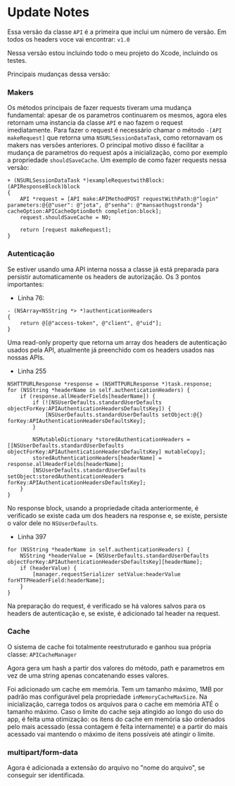 # **Update Notes** #

Essa versão da classe ```API``` é a primeira que inclui um número de versão. Em todos os headers voce vai encontrar: ```v1.0```

Nessa versão estou incluindo todo o meu projeto do Xcode, incluindo os testes.

Principais mudanças dessa versão:

### **Makers** ###

Os métodos principais de fazer requests tiveram uma mudança fundamental: apesar de os parametros continuarem os mesmos, agora eles retornam uma instancia da classe ```API``` e nao fazem o request imediatamente. Para fazer o request é necessário chamar o método ```-[API makeRequest]``` que retorna uma ```NSURLSessionDataTask```, como retornavam os makers nas versões anteriores. O principal motivo disso é facilitar a mudança de parametros do request após a inicialização, como por exemplo a propriedade ```shouldSaveCache```. Um exemplo de como fazer requests nessa versão:

```objc
+ (NSURLSessionDataTask *)exampleRequestwithBlock:(APIResponseBlock)block
{
    API *request = [API make:APIMethodPOST requestWithPath:@"login" parameters:@{@"user": @"jota", @"senha": @"mansaothugstronda"} cacheOption:APICacheOptionBoth completion:block];
    request.shouldSaveCache = NO;
    
    return [request makeRequest];
}
```

### **Autenticação** ###

Se estiver usando uma API interna nossa a classe já está preparada para persistir automaticamente os headers de autorização. Os 3 pontos importantes:

* Linha 76:
```objc
- (NSArray<NSString *> *)authenticationHeaders
{
    return @[@"access-token", @"client", @"uid"];
}
```

Uma read-only property que retorna um array dos headers de autenticação usados pela API, atualmente já preenchido com os headers usados nas nossas APIs.

* Linha 255
```objc
NSHTTPURLResponse *response = (NSHTTPURLResponse *)task.response;
for (NSString *headerName in self.authenticationHeaders) {
    if (response.allHeaderFields[headerName]) {
        if (![NSUserDefaults.standardUserDefaults objectForKey:APIAuthenticationHeadersDefaultsKey]) {
            [NSUserDefaults.standardUserDefaults setObject:@{} forKey:APIAuthenticationHeadersDefaultsKey];
        }
        
        NSMutableDictionary *storedAuthenticationHeaders = [[NSUserDefaults.standardUserDefaults objectForKey:APIAuthenticationHeadersDefaultsKey] mutableCopy];
        storedAuthenticationHeaders[headerName] = response.allHeaderFields[headerName];
        [NSUserDefaults.standardUserDefaults setObject:storedAuthenticationHeaders forKey:APIAuthenticationHeadersDefaultsKey];
    }
}
```

No response block, usando a propriedade citada anteriormente, é verificado se existe cada um dos headers na response e, se existe, persiste o valor dele no ```NSUserDefaults```.

* Linha 397
```objc
for (NSString *headerName in self.authenticationHeaders) {
    NSString *headerValue = [NSUserDefaults.standardUserDefaults objectForKey:APIAuthenticationHeadersDefaultsKey][headerName];
    if (headerValue) {
        [manager.requestSerializer setValue:headerValue forHTTPHeaderField:headerName];
    }
}
```

Na preparação do request, é verificado se há valores salvos para os headers de autenticação e, se existe, é adicionado tal header na request.


### **Cache** ###

O sistema de cache foi totalmente reestruturado e ganhou sua própria classe: ```APICacheManager```

Agora gera um hash a partir dos valores do método, path e parametros em vez de uma string apenas concatenando esses valores. 

Foi adicionado um cache em memória. Tem um tamanho máximo, 1MB por padrão mas configurável pela propriedade ```inMemoryCacheMaxSize```. Na inicialização, carrega todos os arquivos para o cache em memória ATÉ o tamanho máximo. Caso o limite do cache seja atingido ao longo do uso do app, é feita uma otimização: os itens do cache em memória são ordenados pelo mais acessado (essa contagem é feita internamente) e a partir do mais acessado vai mantendo o máximo de itens possíveis até atingir o limite.


### **multipart/form-data** ###

Agora é adicionada a extensão do arquivo no "nome do arquivo", se conseguir ser identificada.
